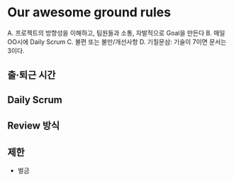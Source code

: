 # Our awesome ground rules
<p>

A. 프로젝트의 방향성을 이해하고, 팀원들과 소통, 자발적으로 Goal을 만든다
B. 매일 OO시에 Daily Scrum
C. 불편 또는 불만/개선사항
D. 기칠문삼: 기술이 7이면 문서는 3이다.
</p>

## 출·퇴근 시간

## Daily Scrum

## Review 방식

## 제한
<p>

- 벌금
</p>
